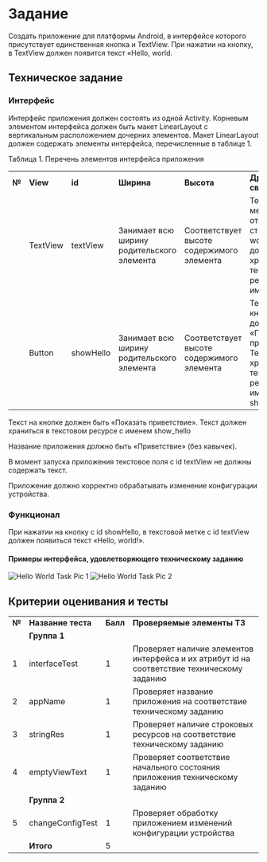 Задание
=======

Создать приложение для платформы Android, в интерфейсе которого присутствует единственная кнопка и TextView. При нажатии на кнопку, в TextView должен появится текст «Hello, world.

Техническое задание
-------------------

### Интерфейс

Интерфейс приложения должен состоять из одной Activity. Корневым элементом интерфейса должен быть макет LinearLayout с вертикальным расположением дочерних элементов. Макет LinearLayout должен содержать элементы интерфейса, перечисленные в таблице 1.

Таблица 1. Перечень элементов интерфейса приложения

|||||||
|--- |--- |--- |--- |--- |--- |
|**№**|**View**|**id**|**Ширина**|**Высота**|**Другие свойства**|
||TextView|textView|Занимает всю ширину родительского элемента|Соответствует высоте содержимого элемента|Текстовая метка для отображения строки «Hello, world!». Текст должен храниться в текстовом ресурсе с именем hello|
||Button|showHello|Занимает всю ширину родительского элемента|Соответствует высоте содержимого элемента|Текст на кнопке должен быть «Показать приветствие». Текст должен храниться в текстовом ресурсе с именем show_hello|

Текст на кнопке должен быть «Показать приветствие». Текст должен храниться в текстовом ресурсе с именем show\_hello

Название приложения должно быть «Приветствие» (без кавычек).

В момент запуска приложения текстовое поля с id textView не должны содержать текст.

Приложение должно корректно обрабатывать изменение конфигурации устройства.

### Функционал

При нажатии на кнопку с id showHello, в текстовой метке с id textView должен появиться текст «Hello, world!».

#### Примеры интерфейса, удовлетворяющего техническому заданию

![Hello World Task Pic 1](https://user-images.githubusercontent.com/10827973/153540611-e9a8eb44-76da-4fd6-9d85-fccdf9b3edb2.png)
![Hello World Task Pic 2](https://user-images.githubusercontent.com/10827973/153540618-667d3f5f-d06c-4458-8e83-46a666b66bae.png)

Критерии оценивания и тесты
---------------------------

|||||
|--- |--- |--- |--- |
|**№**|**Название теста**|**Балл**|**Проверяемые элементы ТЗ**|
||**Группа 1**|||
|1|interfaceTest|1|Проверяет наличие элементов интерфейса и их атрибут id на соответствие техническому заданию|
|2|appName|1|Проверяет название приложения на соответствие техническому заданию|
|3|stringRes|1|Проверяет наличие строковых ресурсов на соответствие техническому заданию|
|4|emptyViewText|1|Проверяет соответствие начального состояния приложения техническому заданию|
||**Группа 2**|||
|5|changeConfigTest|1|Проверяет обработку приложением изменений конфигурации устройства|
||**Итого**|5||
